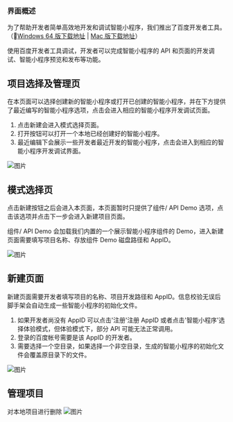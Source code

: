 ### 界面概述

为了帮助开发者简单高效地开发和调试智能小程序，我们推出了百度开发者工具。（[Windows 64 版下载地址](http://smartprogram.baidu.com/mappconsole/api/devDownload?system=windows&version=1.15.3&type=online) | [Mac 版下载地址](http://smartprogram.baidu.com/mappconsole/api/devDownload?system=mac&version=1.15.3&type=online)）

使用百度开发者工具调试，开发者可以完成智能小程序的 API 和页面的开发调试、智能小程序预览和发布等功能。

## 项目选择及管理页

在本页面可以选择创建新的智能小程序或打开已创建的智能小程序，并在下方提供了最近编写的智能小程序选项，点击会进入相应的智能小程序开发调试页面。
1. 点击新建会进入模式选择页面。
2. 打开按钮可以打开一个本地已经创建好的智能小程序。
3. 最近编辑下会展示一些开发者最近开发的智能小程序，点击会进入到相应的智能小程序开发调试界面。

![图片](/img/game/tutorials/tool/工具01.png)


## 模式选择页


 点击新建按钮之后会进入本页面，本页面暂时只提供了组件/ API Demo 选项，点击该选项并点击下一步会进入新建项目页面。


 组件/ API Demo 会加载我们内置的一个展示智能小程序组件的 Demo，进入新建页面需要填写项目名称、存放组件 Demo 磁盘路径和 AppID。

![图片](/img/game/tutorials/tool/工具02.png)

## 新建页面


新建页面需要开发者填写项目的名称、项目开发路径和 AppID。信息校验无误后脚手架会自动生成一些智能小程序的初始化文件。


1. 如果开发者尚没有 AppID 可以点击'注册'注册 AppID 或者点击'智能小程序'选择体验模式，但体验模式下，部分 API 可能无法正常调用。
2. 登录的百度帐号需要是该 AppID 的开发者。
3. 需要选择一个空目录，如果选择一个非空目录，生成的智能小程序的初始化文件会覆盖原目录下的文件。

![图片](/img/game/tutorials/tool/工具03.png)


## 管理项目


对本地项目进行删除
![图片](/img/game/tutorials/tool/工具04.png)

